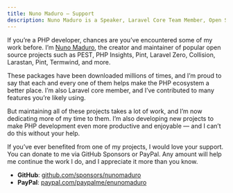 ```yaml
---
title: Nuno Maduro — Support
description: Nuno Maduro is a Speaker, Laravel Core Team Member, Open Source Developer.
---
```


If you’re a PHP developer, chances are you’ve encountered some of my work before. I’m [Nuno Maduro](https://twitter.com/enunomaduro), the creator and maintainer of popular open source projects such as PEST, PHP Insights, Pint, Laravel Zero, Collision, Larastan, Pint, Termwind, and more.

These packages have been downloaded millions of times, and I’m proud to say that each and every one of them helps make the PHP ecosystem a better place. I’m also Laravel core member, and I’ve contributed to many features you’re likely using.

But maintaining all of these projects takes a lot of work, and I’m now dedicating more of my time to them. I’m also developing new projects to make PHP development even more productive and enjoyable — and I can’t do this without your help.

If you’ve ever benefited from one of my projects, I would love your support. You can donate to me via GitHub Sponsors or PayPal. Any amount will help me continue the work I do, and I appreciate it more than you know.

- **GitHub**: [github.com/sponsors/nunomaduro](https://github.com/sponsors/nunomaduro)
- **PayPal**: [paypal.com/paypalme/enunomaduro](https://paypal.com/paypalme/enunomaduro)
